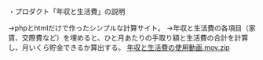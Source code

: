 ・プロダクト「年収と生活費」の説明

→phpとhtmlだけで作ったシンプルな計算サイト。
→年収と生活費の各項目（家賃、交際費など）を埋めると、ひと月あたりの手取り額と生活費の合計を計算し、月いくら貯金できるか算出する。
[年収と生活費の使用動画.mov.zip](https://github.com/TakuyaKurimoto/-/files/5790470/mov.zip)
